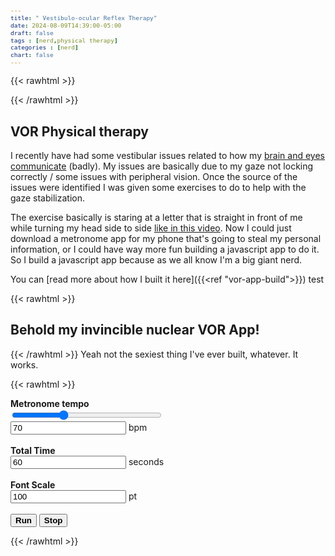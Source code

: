```yaml
---
title: " Vestibulo-ocular Reflex Therapy"
date: 2024-08-09T14:39:00-05:00
draft: false
tags : [nerd,physical therapy]
categories : [nerd]
chart: false
---
```


{{< rawhtml >}}
<script src="
https://cdn.jsdelivr.net/npm/js-cookie@3.0.5/dist/js.cookie.min.js
"></script>

<style>
    .target {
        font-size:36pt;
        font-weight:bold;
        position:sticky;
        border: none;  
        background:white;
        width:100%;
        height:100vh;
        top:0;
        left:0;
        z-index:100000;
        text-align: center;
        vertical-align: middle;  
        padding-top:calc(50vh - 30pt);
        display:none;
    }

    .target button {
        font-size:12pt;
    }

    label, button {
        font-weight:bold;
    }

    pre {
        font-size:80%;
    }

    .container {
        position:absolute;
        top:0;
        left:0;
        width:100%;
        height:100%;
        border: none; 
    }

    #note {
        font-size:12pt;
        font-weight:normal;
        color:black;
        position:absolute;
        top:0;
        left:0;
    }

    #drag{
        border:none; 
        display:block;
        position:absolute;
    }

    #TargetSpan{
        border: none;
    }

    .point:hover {
        cursor:pointer;
    }
  </style> 
<!--
<div class='target' id="theletter">A
<br>
<form>
<button type="button" onclick="stop();">Stop</button>
</form>
</div>
-->
{{< /rawhtml >}}

## VOR Physical therapy

I recently have had some vestibular issues related to how my [brain and eyes communicate](https://www.physio-pedia.com/Vestibulo-Ocular_Reflex) (badly). My issues are basically due to my gaze not locking correctly / some issues with peripheral vision. Once the source of the issues were identified I was given some exercises to do to help with the gaze stabilization. 


The exercise basically is staring at a letter that is straight in front of me while turning my head side to side
[like in this video](https://youtu.be/Mk7v9r4acQU?t=236). Now I could just download a metronome app for my phone that's going to steal 
my personal information, or I could have way more fun building a javascript app to do it. So I build a javascript app because as we all 
know I'm a big giant nerd.

You can [read more about how I built it here]({{<ref "vor-app-build">}}) test
<!--more--> 
{{< rawhtml >}}
<script>
    var mutants = new Audio('/inm.mp3');

    function playMutants() {
        mutants.play();
    }
</script>

<h2 id="vorform" class="point" onClick='playMutants()'>Behold my invincible nuclear VOR App!</h2>
{{< /rawhtml >}}
Yeah not the sexiest thing I've ever built, whatever. It works.

{{< rawhtml >}}
<form >
    <!-- <button  type="button" onclick="javascript:runProj();">Run</button > <br/> -->
    <label>Metronome tempo</label><br/>
    <input type="range" min="30" max="150" value="70" class="slider" id="tempo" onchange="settempo(this.value)" style="width:18em">
    <br/>
    <input type="text" id="tempoText" value="70" onchange="settempo2(this.value)"></input> bpm
    <br/>
    <br/>
    <label>Total Time</label><br/>
    <input type="text" id="timelimit" value="60" onchange="setTime(this.value)"></input> seconds
    <br/>
    <br/>
    <label>Font Scale</label><br/>
    <input type="text" id="fontSize" value="100" onchange="setFontScale(this.value)"></input> pt
    <br/>
    <br/>
    <button type="button" onclick="run();">Run</button>
    <button type="button" onclick="stop();">Stop</button>
    <!-- <button type="button" onclick="show();">Show!</button> -->
</form>

<script>
    var running = false;
    var timeLimit = 60.0;
    var tempo = 70;
    var delay = 1000.0 * 60.0 / tempo;
    var tick = new Audio('/metronome.mp3');
    var booong = new Audio('/boooong.mp3');
    var endTime = Date.now();

    var calcTop = 0;
    var calcLeft = 0;
    var fontScalar = 24;
    //audio.play();
    var updatingFontSize = false;

    function isNumber(value) {
    return typeof value === 'number';
    }

    function settempo(v) {
        tempo = v
        delay = 1000.0 * 60.0 / tempo - 24.0;
        document.getElementById("tempoText").value = tempo;
        setCurrentCookie();
    }


    function settempo2(v) {
        tempo = v;
        delay = 1000.0 * 60.0 / tempo; // - 24.0;
        document.getElementById("tempo").value = tempo;
        setCurrentCookie();
    }

    function setFontScale(v) {
        if (updatingFontSize) {return;}

        fontScalar = parseInt(v);
        //console.log(fontScalar);
        document.getElementById("TargetSpan").style.fontSize = v + "pt"
        setCurrentCookie();
    }

    function setFontScale2(v) {
        //alert(v);
        //setFontScale(v);
        fontScalar = v;
        updatingFontSize = true;
        document.getElementById("TargetSpan").style.fontSize = v + "pt"
        document.getElementById("fontSize").value = v;
        updatingFontSize = false;
        setCurrentCookie();
    }

    function setTime(v) {
        //console.log(v);
        timeLimit = v;
    }
    
    function setTime2(v) {
        document.getElementById("timelimit").value = v;
    }    
  
    function run() {
        keycapon();
        disableScroll();
        //console.log(timeLimit);
        document.getElementById("theletter").style.display="block";
        dragElement(document.getElementById("drag"));
        //console.log('run');
        running = true;

        tick = new Audio('/metronome.mp3');
        tick.addEventListener("ended",runFirst);
        tick.play();
    }

    function runFirst() {
        //tick.onended = nothing;
        tick.removeEventListener("ended",runFirst);
        var dt = new Date();
        endTime = new Date(dt.getTime() + 1000 * timeLimit);  
        //runSub();
        setTimeout(runSub, delay-60.0);

    }

    function runSub() {
        //console.log("Current time: " + Date.now().toString() + " :: End Time: " + endTime.toString() );
        if (Date.now() > endTime) {
            running = false;
            document.getElementById("theletter").style.display="none";
            booong.play();
            // Re-enable scrolling
            setCurrentCookie();
            enableScroll();        }
        if (running) { 
            tick.play();
            setTimeout(runSub, delay);
        } 
    }

    function show() {
        document.getElementById("theletter").style.display="block";
        dragElement(document.getElementById("drag"));
        //console.log(document.getElementById("TargetSpan").offsetWidth);
    }

    function stop() {
        keycapoff();
        document.getElementById("theletter").style.display="none";
        running = false;

        updatingFontSize = true;
        //document.getElementById("TargetSpan").style.fontSize = fontScalar + "pt"
        document.getElementById('fontSize').value = fontScalar;
        updatingFontSize = false;

        setCurrentCookie();
        enableScroll();

    }

    function setCurrentCookie() {
        var cookie = createCookieValue(calcTop,calcLeft, fontScalar, tempo,timeLimit);
        //console.log(fontScalar);
        setCookie("vor.carltracy.com",cookie,24);
    }

    
    function createCookieValue(top,left,fs,tp,tl) {
        var obj = new Object();
        obj.top = top;
        obj.left = left;
        obj.fontScalar = fs;
        obj.tempo = tp;
        obj.timeLimit = tl;
        //console.log(fs);
        var ret = JSON.stringify(obj);
        return obj;
    }


   function setCookie(cname,obj,exdays) {
    //console.log(obj);
    Cookies.set(cname,JSON.stringify(obj),{expires: exdays});
   }

    // drag element
    function dragElement(elmnt) {
        var pos1 = 0, pos2 = 0, pos3 = 0, pos4 = 0;
        elmnt.onmousedown = dragMouseDown;
        // These should be loaded from a cookie to save the position we want
        // If they are zero there's no cookie saved so set it to the approximate
        // center of the screen
        if ((calcTop<1) || (calcLeft<1)) {
            calcTop = screen.height / 2.0 - elmnt.offsetHeight;
            calcLeft = screen.width / 2.0 - elmnt.offsetWidth;
            //console.log(calcLeft);
        }
        elmnt.style.top = calcTop + "px";
        elmnt.style.left = calcLeft + "px";


        function dragMouseDown(e) {
            e = e || window.event;
            e.preventDefault();
            // get the mouse cursor position at startup:
            pos3 = e.clientX;
            pos4 = e.clientY;
            document.onmouseup = closeDragElement;
            // call a function whenever the cursor moves:
            document.onmousemove = elementDrag;
        }

        function elementDrag(e) {
            e = e || window.event;
            e.preventDefault();
            // calculate the new cursor position:
            pos1 = pos3 - e.clientX;
            pos2 = pos4 - e.clientY;
            pos3 = e.clientX;
            pos4 = e.clientY;
            // set the element's new position:

            calcTop = (elmnt.offsetTop - pos2);
            calcLeft = (elmnt.offsetLeft - pos1);
            elmnt.style.top = calcTop + "px";
            elmnt.style.left = calcLeft + "px";


        }

        function closeDragElement() {
            // stop moving when mouse button is released:
            document.onmouseup = null;
            document.onmousemove = null;

            //console.log(calcTop);
            //console.log(calcLeft);
            setCurrentCookie();

        }
    }

    // capture keydown events
    function keycapon() {
        document.addEventListener('keydown', keycapcallback);

    }

    function keycapoff() {
        document.removeEventListener('keydown',keycapcallback);
    }

    function keycapcallback(event) {

        kc = event.keyCode;
        //console.log(kc);

        if (kc == 38) {
            setFontScale2(parseInt(fontScalar) + 1);
        }
        if (kc== 40) {
            setFontScale2(parseInt(fontScalar) - 1);
        }
        if (kc== 27) {
            stop();
            return;
        }

        setCurrentCookie();

    }

    var yOffset = 0;
    function disableScroll() {
        //alert('disable scroll');
        console.log("disable scroll");
        console.log(window.pageYOffset);
        yOffset = window.pageYOffset;
        // Get the current page scroll position
        scrollTop =
            window.pageYOffset ||
            document.documentElement.scrollTop;
        scrollLeft =
            window.pageXOffset ||
            document.documentElement.scrollLeft,

        // if any scroll is attempted,
        // set this to the previous value
        window.onscroll = function () {
            window.scrollTo(scrollLeft, scrollTop);
        };
    }

    function enableScroll() {
        //console.log(window.pageYOffset);
        //window.pageYOffset = yOffset;  
        window.scrollTo(0,yOffset);    
        console.log("Enable Scroll")
        console.log(window.pageYOffset);

        //window.onscroll = function () { };
        window.onscroll = function () {
            show.innerHTML = document.documentElement.scrollTop || document.body.scrollTop;
        };        

    }

    window.onload = function() {
        var test = Cookies.get("vor.carltracy.com"); // getCookie("vor.carltracy.com");
        var test2 = JSON.parse(test);       

        if ( (typeof test2["top"] !== 'undefined') && (typeof test2["left"] !== 'undefined'))   {
            //console.log("Cookie!")
            calcTop = test2["top"];
            calcLeft = test2["left"];
        } else {
            calcTop = 0;
            calcLeft = 0;
            //console.log("No cookie!");
        }

        if (typeof test2["fontScalar"] !== 'undefined') {
            fontScalar = test2["fontScalar"];
        } else {
            fontScalar = 24;
        }
        setFontScale2(fontScalar);

        if (typeof test2["timeLimit"] !== 'undefined') {
            timeLimit = test2["timeLimit"];
        } else {
            timeLimit = 60;
        }
        setTime2(timeLimit);        

        //obj.tempo
        if (typeof test2["tempo"] !== 'undefined') {
            //console.log('got it');
            //console.log(test2["tempo"]);
            tempo = test2["tempo"];
        } else {
            console.log('boooo');
            tempo = 70;
        }
        //setFontScale2(fontScalar);
        settempo2(tempo);
        settempo(tempo);

        var tl

        //obj.timeLimit = tl;


        //document.getElementById("fontSize").value =   fontScalar;
    }

    var parent = document.body;  
    var div = document.createElement('div');
    div.classList.add('target');
    div.id='theletter'
    div.innerHTML = '<div class="container"><div id="note"><p>Drag the "A" so that it is directly in front of your eyes. The page will save the position in a cookie for the next time you visit!</p>' + 
    '<p><ul style="text-align:left"><li>Use the up arrow to increase font size</li>' + 
    '<li>Use the down arrow to decrease font size</li>' + 
    '<li>Use the escape key or the stop button to stop</li></ul></p>' + 
    '<div style="clear:both"><form style="text-align:left"> <button type="button" onclick="stop();">Stop</button></form></div>' + 
        '<div id="drag"><span id="TargetSpan">A</span><br/></div></div>'
    '</div>'+
    parent.insertBefore(div, parent.firstChild);    

    updatingFontSize = false;
</script>


{{< /rawhtml >}}





